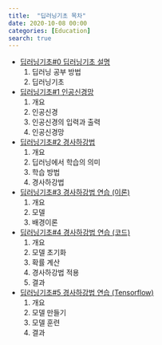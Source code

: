 ```yaml
---
title:  "딥러닝기초 목차"
date: 2020-10-08 00:00
categories: [Education]
search: true
---
```

* [딥러닝기초#0 딥러닝기초 설명](..\00_deep_learning)
   1. 딥러닝 공부 방법
   2. 딥러닝기초
* [딥러닝기초#1 인공신경망](..\01_neural_network)
    1. 개요
    2. 인공신경
    3. 인공신경의 입력과 출력
    4. 인공신경망
* [딥러닝기초#2 경사하강법](..\02_gradient_descent)
    1. 개요
    2. 딥러닝에서 학습의 의미
    3. 학습 방법
    4. 경사하강법
* [딥러닝기초#3 경사하강법 연습 (이론)](..\03_gd_exercise_theory)
    1. 개요
    2. 모델
    3. 배경이론
* [딥러닝기초#4 경사하강법 연습 (코드)](..\04_gd_exercise_code)
    1. 개요
    2. 모델 초기화
    3. 확률 계산
    4. 경사하강법 적용
    5. 결과
* [딥러닝기초#5 경사하강법 연습 (Tensorflow)](..\05_gd_exercise_tf)
    1. 개요
    2. 모델 만들기
    3. 모델 훈련
    4. 결과